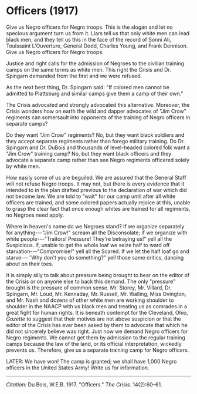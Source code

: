 <!--
title:   Officers
author:  Du Bois, W.E.B.
journal: The Crisis
year:    1917
volume:  14
issue:   2
pages:   60-61
-->

# Officers (1917)

Give us Negro officers for Negro troops. This is the slogan and let no specious argument turn us from it. Liars tell us that only white men can lead black men, and they tell us this in the face of the record of Sonni Ali, Touissaint L'Ouverture, General Dodd, Charles Young, and Frank Dennison. Give us Negro officers for Negro troops. 

Justice and right calls for the admission of Negroes to the civilian training camps on the same terms as white men. This right the <span class="small-caps">Crisis</span> and Dr. Spingarn demanded from the first and we were refused. 

As the next best thing, Dr. Spingarn said: "If colored men cannot be admitted to Plattsburg and similar camps give them a camp of their own." 

<span class="small-caps">The Crisis</span> advocated and strongly advocated this alternative. Moreover, the <span class="small-caps">Crisis</span> wonders how on earth the wild and dapper advocates of "Jim Crow" regiments can somersault into opponents of the training of Negro officers in separate camps? 

Do they want "Jim Crow" regiments? No, but they want black soldiers and they accept separate regiments rather than forego military training. Do Dr. Spingarn and Dr. DuBois and thousands of level-headed colored folk want a "Jim Crow" training camp? No, but they want black officers and they advocate a separate camp rather than see Negro regiments officered solely by white men. 

How easily some of us are beguiled. We are assured that the General Staff will not refuse Negro troops. It may not, but there is every evidence that it intended to in the plan drafted previous to the declaration of war which did not become law. We are told to "wait" for our camp until after all white officers are trained, and some colored papers actually rejoice at this, unable to grasp the clear fact that once enough whites are trained for all regiments, no Negroes need apply. 

Where in heaven's name do we Negroes stand? If we organize separately for anything---"Jim Crow!" scream all the Disconsolate; if we organize with white people---"Traitors! Pressure! They're betraying us!" yell all the Suspicious. If, unable to get the whole loaf we seize half to ward off starvation---"Compromise!" yell all the Scared. If we let the half loaf go and starve---''Why don't you do something?" yell those same critics, dancing about on their toes. 

It is simply silly to talk about pressure being brought to bear on the editor of the <span class="small-caps">Crisis</span> or on anyone else to back this demand. The only "pressure" brought is the pressure of common sense. Mr. Storey, Mr. Villard, Dr. Spingarn, Mr. Loud, Mr. Kennaday, Mr. Russell, Mr. Walling, Miss Ovington, and Mr. Nash and dozens of other white men are working shoulder to shoulder in the NAACP with us black men and treating us as comrades in a great fight for human rights. It is beneath contempt for the Cleveland, Ohio, *Gazette* to suggest that their motives are not above suspicion or that the editor of the <span class="small-caps">Crisis</span> has ever been asked by them to advocate that which he did not sincerely believe was right. Just now we demand Negro officers for Negro regiments. We cannot get them by admission to the regular training camps because the law of the land, or its official interpretation, wickedly prevents us. Therefore, give us a separate training camp for Negro officers. 

LATER: We have won! The camp is granted; we shall have 1,000 Negro officers in the United States Army! Write us for information. 

______________
*Citation:* Du Bois, W.E.B. 1917. "Officers." *The Crisis*. 14(2):60&ndash;61.
